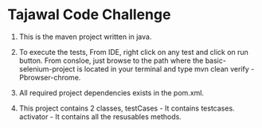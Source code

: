 # Tajawal Code Challenge

1. This is the maven project written in java.
 
2. To execute the tests,
	From IDE, right click on any test and click on run button.
	From consloe, just browse to the path where the basic-selenium-project is located in your terminal and type mvn clean verify -		Pbrowser-chrome. 

3. All required project dependencies exists in the pom.xml. 

4. This project contains 2 classes,
	testCases - It contains testcases.
	activator - It contains all the resusables methods.
